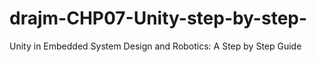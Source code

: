 # drajm-CHP07-Unity-step-by-step-
Unity in Embedded System Design and Robotics: A Step by Step Guide
